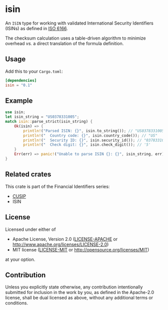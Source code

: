 isin
====
An `ISIN` type for working with validated International Security Identifiers (ISINs) as defined in
[ISO 6166](https://www.iso.org/standard/78502.html).

The checksum calculation uses a table-driven algorithm to minimize overhead _vs._ a direct translation of the formula
definition.
 

## Usage

Add this to your `Cargo.toml`:

```toml
[dependencies]
isin = "0.1"
```


## Example

```rust
use isin;
let isin_string = "US0378331005";
match isin::parse_strict(isin_string) {
    Ok(isin) => {
        println!("Parsed ISIN: {}", isin.to_string()); // "US0378331005"
        println!("  Country code: {}", isin.country_code()); // "US"
        println!("  Security ID: {}", isin.security_id()); // "037833100"
        println!("  Check digit: {}", isin.check_digit()); // '5'
    }
    Err(err) => panic!("Unable to parse ISIN {}: {}", isin_string, err),
}
```

## Related crates

This crate is part of the Financial Identifiers series:

* [CUSIP](https://crates.io/crates/cusip)
* ISIN

## License

Licensed under either of

 * Apache License, Version 2.0
   ([LICENSE-APACHE](LICENSE-APACHE) or http://www.apache.org/licenses/LICENSE-2.0)
 * MIT license
   ([LICENSE-MIT](LICENSE-MIT) or http://opensource.org/licenses/MIT)

at your option.


## Contribution

Unless you explicitly state otherwise, any contribution intentionally submitted
for inclusion in the work by you, as defined in the Apache-2.0 license, shall be
dual licensed as above, without any additional terms or conditions.
